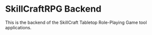 # SkillCraftRPG Backend

This is the backend of the SkillCraft Tabletop Role-Playing Game tool applications.
